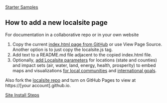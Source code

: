 [Starter Samples](../)

## How to add a new localsite page

For documentation in a collaborative repo or in your own website

1. Copy the current [index.html page from GitHub](https://github.com/ModelEarth/localsite/blob/main/start/index.html) or use View Page Source. Another option is to just copy the localsite.js tag.
2. Add text to a README.md file adjacent to the copied index.html file. 
3. Optionally, [add Localsite parameters](../../) for locations (state and counties) and impact sets (air, water, land, energy, health, prosperity) to embed maps and visualizations [for local communities](/io/communities/) and [international goals](/data-commons/docs).

Also fork the [localsite repo](https://github.com/ModelEarth/localsite) and turn on GitHub Pages to view at https://[your account].github.io.

[Site Install Steps](../steps/)